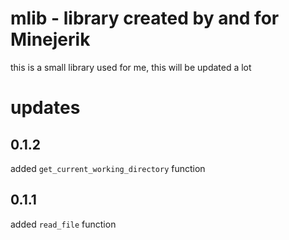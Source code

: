 # mlib - library created by and for Minejerik

this is a small library used for me, this will be updated a lot


# updates


## 0.1.2

added `get_current_working_directory` function

## 0.1.1

added `read_file` function